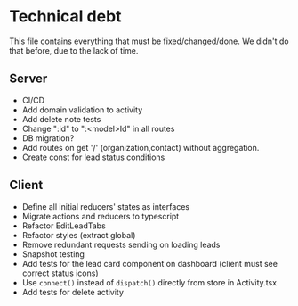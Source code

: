 # Technical debt
This file contains everything that must be fixed/changed/done. We didn't do that before, due to the lack of time.
## Server
- CI/CD
- Add domain validation to activity
- Add delete note tests
- Change ":id" to ":\<model>Id" in all routes   
- DB migration?
- Add routes on get '/' (organization,contact) without aggregation.
- Create const for lead status conditions
## Client
- Define all initial reducers' states as interfaces
- Migrate actions and reducers to typescript
- Refactor EditLeadTabs
- Refactor styles (extract global)
- Remove redundant requests sending on loading leads
- Snapshot testing
- Add tests for the lead card component on dashboard (client must see correct status icons)
- Use `connect()` instead of `dispatch()` directly from store in Activity.tsx
- Add tests for delete activity
